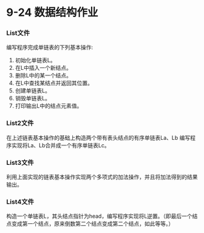 # 9-24 数据结构作业

### List文件

编写程序完成单链表的下列基本操作:
1. 初始化单链表L。
2. 在L中插入一个新结点。
3. 删除L中的某一个结点。
4. 在L中查找某结点并返回其位置。
5. 创建单链表L。
6. 销毁单链表L。
7. 打印输出L中的结点元素值。

### List2文件

在上述链表基本操作的基础上构造两个带有表头结点的有序单链表La、Lb
编写程序实现将La、Lb合并成一个有序单链表Lc。

### List3文件

利用上面实现的链表基本操作实现两个多项式的加法操作，并且将加法得到的结果输出。

### List4文件

构造一个单链表L，其头结点指针为head，编写程序实现将L逆置。（即最后一个结点变成第一个结点，原来倒数第二个结点变成第二个结点，如此等等。）